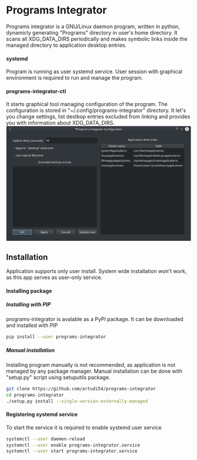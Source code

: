 # Programs Integrator
Programs integrator is a GNU/Linux daemon program, written in python, dynamicly generating "Programs" directory in user's home directory. It scans all XDG_DATA_DIRS periodically and makes symbolic links inside the managed directory to application desktop entries.

#### systemd
Program is running as user systemd service. User session with graphical environment is required to run and manage the program.

#### programs-integrator-ctl
It starts graphical tool managing configuration of the program. The configuration is stored in "~/.config/programs-integrator" directory. It let's you change settings, list destkop entries excluded from linking and provides you with information about XDG_DATA_DIRS.
![screenshot](https://raw.githubusercontent.com/artudi54/programs-integrator/master/Programs%20Integrator%20Configuration.png)

## Installation
Application supports only user install. System wide installation won't work, as this app serves as user-only service.

#### Installing package

##### Installing with PIP
programs-integrator is avalable as a PyPI package. It can be downloaded and installed with PIP
```bash
pip install --user programs-integrator
```

##### Manual installation
Installing program manually is not recommended, as application is not managed by any package manager. Manual installation can be done with "setup.py" script using setuputils package.
```bash
git clone https://github.com/artudi54/programs-integrator
cd programs-integrator
./setup.py install --single-version-externally-managed
```

#### Registering systemd service
To start the service it is required to enable systemd user service
```bash
systemctl --user daemon-reload
systemctl --user enable programs-integrator.service
systemctl --user start programs-integrator.service
```
